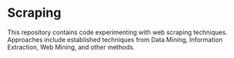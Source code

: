 # Scraping

This repository contains code experimenting with web scraping techniques. Approaches include established techniques from Data Mining, Information Extraction, Web Mining, and other methods.
